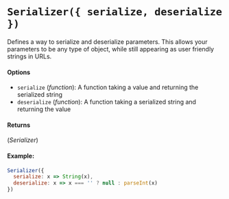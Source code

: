 # `Serializer({ serialize, deserialize })`

Defines a way to serialize and deserialize parameters. This allows your parameters to be any type of object, while still appearing as user friendly strings in URLs.

#### Options

* `serialize` (*function*): A function taking a value and returning the serialized string
* `deserialize` (*function*): A function taking a serialized string and returning the value

#### Returns

(*Serializer*) 

#### Example:

```js
Serializer({
  serialize: x => String(x),
  deserialize: x => x === '' ? null : parseInt(x)
})
```
